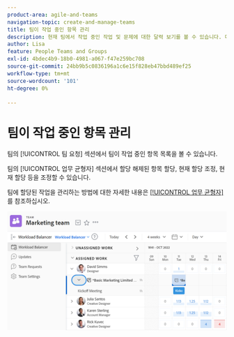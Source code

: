 ```yaml
---
product-area: agile-and-teams
navigation-topic: create-and-manage-teams
title: 팀이 작업 중인 항목 관리
description: 현재 팀에서 작업 중인 작업 및 문제에 대한 달력 보기를 볼 수 있습니다. 미지정 항목 지정, 현재 지정 조정, 현재 지정 조정 등을 수행할 수 있습니다.
author: Lisa
feature: People Teams and Groups
exl-id: 4bdec4b9-18b0-4981-a067-f47e259bc708
source-git-commit: 24bb9b5c0836196a1c6e15f828eb47bbd489ef25
workflow-type: tm+mt
source-wordcount: '101'
ht-degree: 0%

---
```


# 팀이 작업 중인 항목 관리

팀의 [!UICONTROL 팀 요청] 섹션에서 팀이 작업 중인 항목 목록을 볼 수 있습니다.

팀의 [!UICONTROL 업무 균형자] 섹션에서 할당 해제된 항목 할당, 현재 할당 조정, 현재 할당 등을 조정할 수 있습니다.

팀에 할당된 작업을 관리하는 방법에 대한 자세한 내용은 [[!UICONTROL 업무 균형자]](../../resource-mgmt/workload-balancer/assign-work-in-workload-balancer.md)를 참조하십시오.

![](assets/team-page-with-team-requests-and-balancer-sections-left.png)
